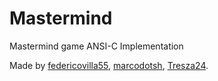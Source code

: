 # Mastermind
Mastermind game ANSI-C Implementation

Made by [federicovilla55](https://github.com/federicovilla55/), [marcodotsh](https://github.com/marcodotsh/), [Tresza24](https://github.com/Tresza24).
